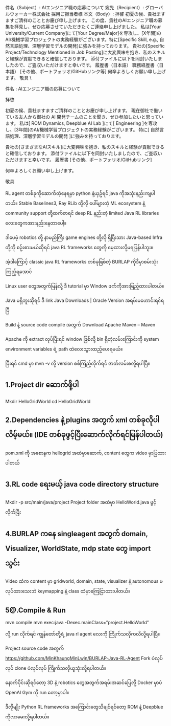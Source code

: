 件名（Subject）:
AIエンジニア職の応募について
宛先（Recipient）:
グローバルウォーカー株式会社
採用ご担当者様
本文（Body）:
拝啓
初夏の候、貴社ますますご清祥のこととお慶び申し上げます。
この度、貴社のAIエンジニア職の募集を拝見し、ぜひ応募させていただきたくご連絡申し上げました。
私は[Your University/Current Company]にて[Your Degree/Major]を専攻し、[X年間]のAI/機械学習プロジェクトの実務経験がございます。特に[Specific Skill, e.g., 自然言語処理、深層学習モデルの開発]に強みを持っております。
貴社の[Specific Project/Technology Mentioned in Job Posting]に大変興味を抱き、私のスキルと経験が貢献できると確信しております。
添付ファイルに以下を同封いたしましたので、ご査収いただけますと幸いです。
履歴書（日本語）
職務経歴書（日本語）
[その他、ポートフォリオ/GitHubリンク等]
何卒よろしくお願い申し上げます。
敬具
\


件名 : AIエンジニア職の応募について 

拝啓 

初夏の候、貴社ますますご清祥のこととお慶び申し上げます。 
現在御社で働いている友人から御社の AI 開発チームのことを聞き、ぜひ参加したいと思っています。
 私は[ ROM Dynamics, Deepblue AI Lab ]にて[ Engineering ]を専攻し、[3年間]のAI/機械学習プロジェクトの実務経験がございます。
特に[ 自然言語処理、深層学習モデルの開発 ]に強みを持っております。
 
貴社の[さまざまなAIスキル]に大変興味を抱き、私のスキルと経験が貢献できると確信しております。 
添付ファイルに以下を同封いたしましたので、ご査収いただけますと幸いです。
 履歴書  [その他、ポートフォリオ/GitHubリンク]  

何卒よろしくお願い申し上げます。 

敬具





RL agent တစ်ခုကိုဆောက်တဲ့နေရမှာ python နဲ့ယှဥ်ရင် java ကိုအသုံးနည်းကျပါတယ်။  Stable Baselines3, Ray RLib တို့လို ပေါ်များတဲ့ ML ecosystem နဲ့ community support တို့ထက်စာရင် deep RL နည်းတဲ့ limited Java RL libraries လေးတွေကအားနည်းနေတာ‌ပေါ့။ 

ဒါပေမဲ့ robotics တို့ နာမည်ကြီး game engines တို့လို ရှိပြီးသား Java-based Infra တို့ကို စဥ်းစားမယ်ဆိုရင် java RL frameworks တွေကို မေ့ထားလို့မရပြန်ပါဘူး။


အဲ့ဒါကြောင့် classic java RL frameworks တစ်ခုဖြစ်တဲ့ BURLAP ကိုဒီမှာစမ်းသုံးကြည့်ရအောင်

Linux user တွေအတွက်မြန်လို့ ဒီ tutorial မှာ Window ဖက်ကိုအားဖြည့်ထားပါတယ်။


Java မရှိဘူးဆိုရင် ဒီ link Java Downloads | Oracle
Version အရမ်းမဟောင်းရင်ရပြီ


Build နဲ့ source code compile အတွက် Download Apache Maven – Maven


Apache ကို extract လုပ်ပြီးရင်  window ဖြစ်လို့ bin ရှိတဲ့လမ်းကြောင်းကို system environment variables ရဲ့ path ထဲလေးသွားထည့်ပေးရမယ်။

ပြီးရင် cmd မှာ mvn -v လို့  version စစ်ကြည့်လိုက်ရင် ဇာတ်လမ်းစလို့ရပါပြီ။




## 1.Project dir ဆောက်ဖို့ပါ
Mkdir HelloGridWorld
cd HelloGridWorld


## 2.Dependencies နဲ့ plugins အတွက် xml တစ်ခုလိုပါလိမ့်မယ်။ (IDE တစ်ခုဖွင့်ပြီးဆောက်လိုက်ရင်မြန်ပါတယ်)
pom.xml ကို အစောနက hellogrid အထဲမှာဆောက်, content တွေက video မှာပြထားပါတယ်


## 3.RL code ရေးမယ့် java code directory structure 
Mkdir -p src/main/java/project
	 Project folder အထဲမှာ HelloWorld.java ဖွင့်လိုက်ပြီး


## 4.BURLAP ကနေ singleagent အတွက် domain, Visualizer, WorldState, mdp state တွေ import သွင်း
Video ထဲက content မှာ gridworld, domain, state, visualizer နဲ့ autonomous မလုပ်ထားသေးဘဲ keymapping နဲ့ class ထဲမှာကြေငြာထားပါတယ်။


## 5@.Compile & Run
mvn compile
mvn exec:java -Dexec.mainClass=”project.HelloWorld”

လို့ run လိုက်ရင် ကျွန်တော်တို့ရဲ့  java rl agent ‌လေးကို ကြိုက်သလိုကလိလို့ရပါပြီ။


Project source code အတွက် https://github.com/MinKhaungMinLwin/BURLAP-Java-RL-Agent
Fork ပဲလုပ်လုပ် clone ပဲလုပ်လုပ် ကြိုက်သလိုယူသုံးလို့ရပါတယ်။

နောက်ပိုင်းဆိုရင်တော့ 3D နဲ့ robotics တွေအတွက်အရမ်းအဆင်ပြေလို့ Docker မှာပဲ OpenAI Gym ကို run တော့မှာပါ။


ဒီလိုမျိုး Python RL frameworks အကြောင်းတွေသိချင်ရင်တော့ ROM နဲ့ Deepblue ကိုလာမေးလို့ရပါတယ်။
